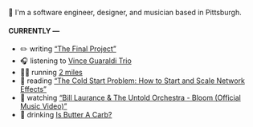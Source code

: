 👋 I'm a software engineer, designer, and musician based in Pittsburgh.

#### CURRENTLY —

* ✏️ writing [“The Final Project”](https://www.amoscato.com/journal/final-project/)
* 🎧 listening to [Vince Guaraldi Trio](https://www.last.fm/music/Vince+Guaraldi+Trio/_/My+Little+Drum)
* 🏃‍♂️ running [2 miles](https://www.strava.com/activities/12986091294)
* 📘 reading [“The Cold Start Problem: How to Start and Scale Network Effects”](https://www.goodreads.com/book/show/55338968-the-cold-start-problem)
* 🍿 watching [“Bill Laurance &amp; The Untold Orchestra - Bloom (Official Music Video)”](https://youtu.be/aOisxXhsXUk)
* 🍺 drinking [Is Butter A Carb?](https://untappd.com/user/namoscato/checkin/1431045223)
